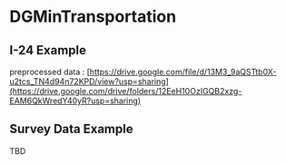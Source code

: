 # DGMinTransportation


## I-24 Example
preprocessed data : [https://drive.google.com/file/d/13M3_9aQSTtb0X-u2tcs_TN4d94n72KPD/view?usp=sharing](https://drive.google.com/drive/folders/12EeH10OzIGQB2xzg-EAM6QkWredY40yR?usp=sharing)


## Survey Data Example
TBD
